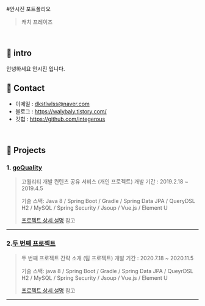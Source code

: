 #안시진 포트폴리오
>캐치 프레이즈

</br>

## 📌 intro
안녕하세요 안시진 입니다.

## 📌 Contact
 - 이메일 : dkstlwlss@naver.com
 - 블로그 : https://walybaly.tistory.com/
 - 깃헙 : https://github.com/integerous
</br>

## 📌 Projects
### 1. [goQuality](https://github.com/Integerous/goQuality)
>고퀄리티 개발 컨텐츠 공유 서비스 (개인 프로젝트)
>개발 기간 : 2019.2.18 ~ 2019.4.5
>
>기술 스택:
>Java 8 / Spring Boot / Gradle / Spring Data JPA / QueryDSL
>H2 / MySQL / Spring Security / Jsoup / Vue.js / Element U
>
>[프로젝트 상세 설명](https://github.com/Intergerous/goQuality) 참고


---

### 2.[두 번째 프로젝트]()
>두 번째 프로젝트 간략 소개 (팀 프로젝트)
>개발 기간 : 2020.7.18 ~ 2020.11.5
>
>기술 스택:
>java 8 / Spring Boot / Gradle / Spring Data JPA / QueyrDSL
>H2 / MySQL / Spring Security / Jsoup / Vue.js / Element U
>
>[프로젝트 상세 설명](https://github.com/Integerous/goQuality) 참고

---

